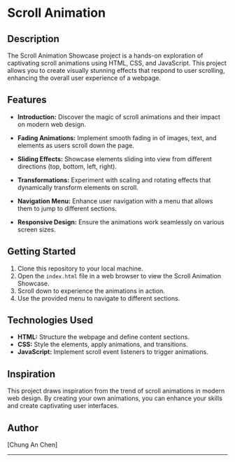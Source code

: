 # Scroll Animation

## Description

The Scroll Animation Showcase project is a hands-on exploration of captivating scroll animations using HTML, CSS, and JavaScript. This project allows you to create visually stunning effects that respond to user scrolling, enhancing the overall user experience of a webpage.

## Features

- **Introduction:** Discover the magic of scroll animations and their impact on modern web design.

- **Fading Animations:** Implement smooth fading in of images, text, and elements as users scroll down the page.

- **Sliding Effects:** Showcase elements sliding into view from different directions (top, bottom, left, right).

- **Transformations:** Experiment with scaling and rotating effects that dynamically transform elements on scroll.

- **Navigation Menu:** Enhance user navigation with a menu that allows them to jump to different sections.

- **Responsive Design:** Ensure the animations work seamlessly on various screen sizes.

## Getting Started

1. Clone this repository to your local machine.
2. Open the `index.html` file in a web browser to view the Scroll Animation Showcase.
3. Scroll down to experience the animations in action.
4. Use the provided menu to navigate to different sections.

## Technologies Used

- **HTML:** Structure the webpage and define content sections.
- **CSS:** Style the elements, apply animations, and transitions.
- **JavaScript:** Implement scroll event listeners to trigger animations.

## Inspiration

This project draws inspiration from the trend of scroll animations in modern web design. By creating your own animations, you can enhance your skills and create captivating user interfaces.

## Author

[Chung An Chen]

---


